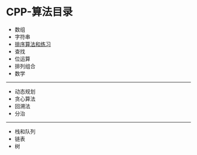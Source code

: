 # CPP-算法目录

* 数组
* 字符串
* [排序算法和练习](/notes/排序目录.md)
* 查找
* 位运算
* 排列组合
* 数学
****
* 动态规划
* 贪心算法
* 回溯法
* 分治
****
* 栈和队列
* 链表
* 树